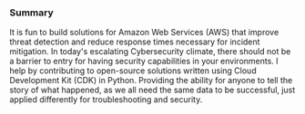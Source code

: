 ### Summary

It is fun to build solutions for Amazon Web Services (AWS) that improve threat detection and reduce response times necessary for incident mitigation. In today's escalating Cybersecurity climate, there should not be a barrier to entry for having security capabilities in your environments. I help by contributing to open-source solutions written using Cloud Development Kit (CDK) in Python. Providing the ability for anyone to tell the story of what happened, as we all need the same data to be successful, just applied differently for troubleshooting and security.
